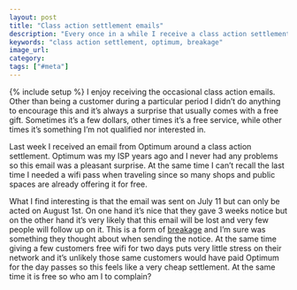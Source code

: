 ```yaml
---
layout: post
title: "Class action settlement emails"
description: "Every once in a while I receive a class action settlement email which comes with something small but free. Last week it came from Optimum."
keywords: "class action settlement, optimum, breakage"
image_url:
category:
tags: ["#meta"]
---
```

{% include setup %}
I enjoy receiving the occasional class action emails. Other than being a customer during a particular period I didn’t do anything to encourage this and it’s always a surprise that usually comes with a free gift. Sometimes it’s a few dollars, other times it’s a free service, while other times it’s something I’m not qualified nor interested in.

Last week I received an email from Optimum around a class action settlement. Optimum was my ISP years ago and I never had any problems so this email was a pleasant surprise. At the same time I can’t recall the last time I needed a wifi pass when traveling since so many shops and public spaces are already offering it for free.

What I find interesting is that the email was sent on July 11 but can only be acted on August 1st. On one hand it’s nice that they gave 3 weeks notice but on the other hand it’s very likely that this email will be lost and very few people will follow up on it. This is a form of [breakage](https://en.wikipedia.org/wiki/Breakage) and I’m sure was something they thought about when sending the notice. At the same time giving a few customers free wifi for two days puts very little stress on their network and it’s unlikely those same customers would have paid Optimum for the day passes so this feels like a very cheap settlement. At the same time it is free so who am I to complain?
